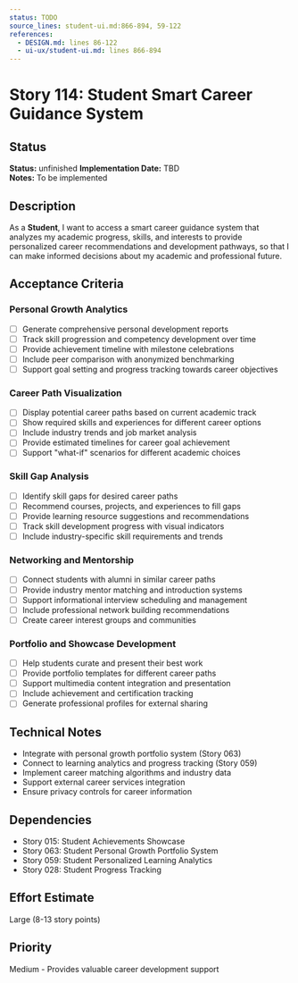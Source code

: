 ```yaml
---
status: TODO
source_lines: student-ui.md:866-894, 59-122
references:
  - DESIGN.md: lines 86-122
  - ui-ux/student-ui.md: lines 866-894
---
```

# Story 114: Student Smart Career Guidance System

## Status
**Status:** unfinished
**Implementation Date:** TBD  
**Notes:** To be implemented

## Description
As a **Student**, I want to access a smart career guidance system that analyzes my academic progress, skills, and interests to provide personalized career recommendations and development pathways, so that I can make informed decisions about my academic and professional future.

## Acceptance Criteria

### Personal Growth Analytics
- [ ] Generate comprehensive personal development reports
- [ ] Track skill progression and competency development over time
- [ ] Provide achievement timeline with milestone celebrations
- [ ] Include peer comparison with anonymized benchmarking
- [ ] Support goal setting and progress tracking towards career objectives

### Career Path Visualization
- [ ] Display potential career paths based on current academic track
- [ ] Show required skills and experiences for different career options
- [ ] Include industry trends and job market analysis
- [ ] Provide estimated timelines for career goal achievement
- [ ] Support "what-if" scenarios for different academic choices

### Skill Gap Analysis
- [ ] Identify skill gaps for desired career paths
- [ ] Recommend courses, projects, and experiences to fill gaps
- [ ] Provide learning resource suggestions and recommendations
- [ ] Track skill development progress with visual indicators
- [ ] Include industry-specific skill requirements and trends

### Networking and Mentorship
- [ ] Connect students with alumni in similar career paths
- [ ] Provide industry mentor matching and introduction systems
- [ ] Support informational interview scheduling and management
- [ ] Include professional network building recommendations
- [ ] Create career interest groups and communities

### Portfolio and Showcase Development
- [ ] Help students curate and present their best work
- [ ] Provide portfolio templates for different career paths
- [ ] Support multimedia content integration and presentation
- [ ] Include achievement and certification tracking
- [ ] Generate professional profiles for external sharing

## Technical Notes
- Integrate with personal growth portfolio system (Story 063)
- Connect to learning analytics and progress tracking (Story 059)
- Implement career matching algorithms and industry data
- Support external career services integration
- Ensure privacy controls for career information

## Dependencies
- Story 015: Student Achievements Showcase
- Story 063: Student Personal Growth Portfolio System
- Story 059: Student Personalized Learning Analytics
- Story 028: Student Progress Tracking

## Effort Estimate
Large (8-13 story points)

## Priority
Medium - Provides valuable career development support
